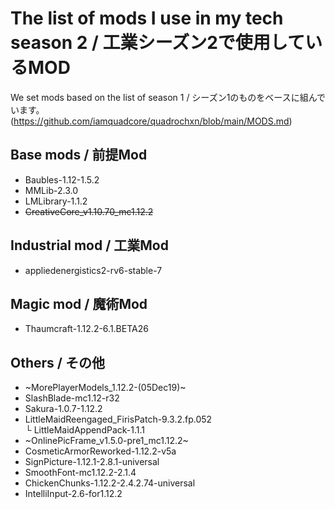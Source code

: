 # The list of mods I use in my tech season 2 / 工業シーズン2で使用しているMOD
 We set mods based on the list of season 1 / シーズン1のものをベースに組んでいます。
 (https://github.com/iamquadcore/quadrochxn/blob/main/MODS.md)
 
 ## Base mods / 前提Mod
 - Baubles-1.12-1.5.2  
 - MMLib-2.3.0  
 - LMLibrary-1.1.2  
 - ~~CreativeCore_v1.10.70_mc1.12.2~~  
 
 ## Industrial mod / 工業Mod
 - appliedenergistics2-rv6-stable-7  
 
 ## Magic mod / 魔術Mod
 - Thaumcraft-1.12.2-6.1.BETA26  
 
 ## Others / その他
 - ~MorePlayerModels_1.12.2-(05Dec19)~  
 - SlashBlade-mc1.12-r32  
 - Sakura-1.0.7-1.12.2  
 - LittleMaidReengaged_FirisPatch-9.3.2.fp.052  
 └ LittleMaidAppendPack-1.1.1  
 - ~OnlinePicFrame_v1.5.0-pre1_mc1.12.2~  
 - CosmeticArmorReworked-1.12.2-v5a  
 - SignPicture-1.12.1-2.8.1-universal
 - SmoothFont-mc1.12.2-2.1.4  
 - ChickenChunks-1.12.2-2.4.2.74-universal  
 - IntelliInput-2.6-for1.12.2    
